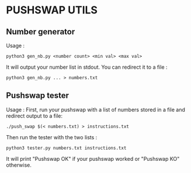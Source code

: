 # PUSHSWAP UTILS

## Number generator
Usage :
```
python3 gen_nb.py <number count> <min val> <max val>
```

It will output your number list in stdout. You can redirect it to a file :
```
python3 gen_nb.py ... > numbers.txt
```

## Pushswap tester
Usage :
First, run your pushswap with a list of numbers stored in a file and redirect output to a file:
```
./push_swap $(< numbers.txt) > instructions.txt
```

Then run the tester with the two lists :
```
python3 tester.py numbers.txt instructions.txt
```

It will print "Pushswap OK" if your pushswap worked or "Pushswap KO" otherwise.
